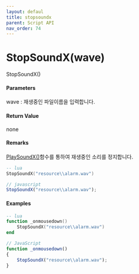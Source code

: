 ```yaml
---
layout: defaul
title: stopsoundx
parent: Script API
nav_order: 74
---
```

# StopSoundX\(wave\)

StopSoundX\(\)

#### Parameters

wave : 재생중인 파일이름을 입력합니다.

#### Return Value

none

#### Remarks

[PlaySoundX\(\)](/ScriptAPI\PlaySoundX.html)함수를 통하여 재생중인 소리를 정지합니다.

```lua
-- lua
StopSoundX("resource\\alarm.wav")
```

```js
// javascript
StopSoundX("resource\\alarm.wav");
```

#### 

#### Examples

```lua
-- lua
function _onmousedown()
    StopSoundX("resource\\alarm.wav")
end
```

```js
// JavaScript
function _onmousedown()
{    
    StopSoundX("resource\\alarm.wav");
}
```



